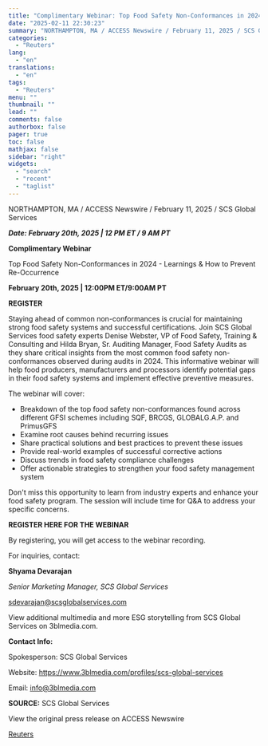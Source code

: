 ```yaml
---
title: "Complimentary Webinar: Top Food Safety Non-Conformances in 2024 - Learnings & How To Prevent Re-Occurrence"
date: "2025-02-11 22:30:23"
summary: "NORTHAMPTON, MA / ACCESS Newswire / February 11, 2025 / SCS Global ServicesDate: February 20th, 2025 | 12 PM ET / 9 AM PTComplimentary WebinarTop Food Safety Non-Conformances in 2024 - Learnings &amp; How to Prevent Re-OccurrenceFebruary 20th, 2025 | 12:00PM ET/9:00AM PTREGISTERStaying ahead of common non-conformances is crucial for..."
categories:
  - "Reuters"
lang:
  - "en"
translations:
  - "en"
tags:
  - "Reuters"
menu: ""
thumbnail: ""
lead: ""
comments: false
authorbox: false
pager: true
toc: false
mathjax: false
sidebar: "right"
widgets:
  - "search"
  - "recent"
  - "taglist"
---
```


NORTHAMPTON, MA / ACCESS Newswire / February 11, 2025 / SCS Global Services

***Date: February 20th, 2025 | 12 PM ET / 9 AM PT***

**Complimentary Webinar**

Top Food Safety Non-Conformances in 2024 - Learnings & How to Prevent Re-Occurrence

**February 20th, 2025 | 12:00PM ET/9:00AM PT**

**REGISTER**

Staying ahead of common non-conformances is crucial for maintaining strong food safety systems and successful certifications. Join SCS Global Services food safety experts Denise Webster, VP of Food Safety, Training & Consulting and Hilda Bryan, Sr. Auditing Manager, Food Safety Audits as they share critical insights from the most common food safety non-conformances observed during audits in 2024. This informative webinar will help food producers, manufacturers and processors identify potential gaps in their food safety systems and implement effective preventive measures.

The webinar will cover:

* Breakdown of the top food safety non-conformances found across different GFSI schemes including SQF, BRCGS, GLOBALG.A.P. and PrimusGFS
* Examine root causes behind recurring issues
* Share practical solutions and best practices to prevent these issues
* Provide real-world examples of successful corrective actions
* Discuss trends in food safety compliance challenges
* Offer actionable strategies to strengthen your food safety management system

Don't miss this opportunity to learn from industry experts and enhance your food safety program. The session will include time for Q&A to address your specific concerns.

**REGISTER HERE FOR THE WEBINAR**

By registering, you will get access to the webinar recording.

For inquiries, contact:

**Shyama Devarajan**

*Senior Marketing Manager, SCS Global Services*

sdevarajan@scsglobalservices.com

View additional multimedia and more ESG storytelling from SCS Global Services on 3blmedia.com.

**Contact Info:**

Spokesperson: SCS Global Services

Website: https://www.3blmedia.com/profiles/scs-global-services

Email: info@3blmedia.com

**SOURCE:** SCS Global Services

View the original press release on ACCESS Newswire

[Reuters](https://www.tradingview.com/news/reuters.com,2025-02-11:newsml_ACSkmT8ha:0/)
